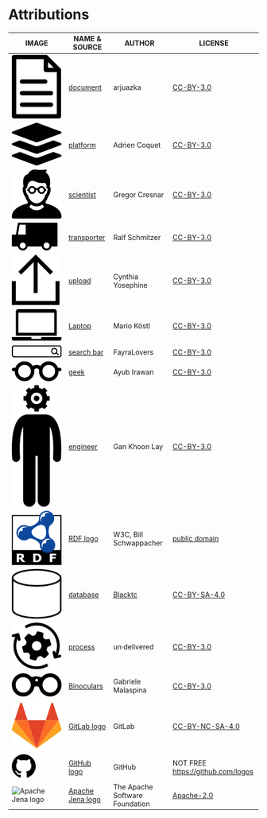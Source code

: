 <!--
SPDX-FileCopyrightText: 2020 - 2021 Martin Häuer <martin.haeuer@ose-germany.de>
SPDX-FileCopyrightText: 2021 - 2025 Robin Vobruba <hoijui.quaero@gmail.com>

SPDX-License-Identifier: CC0-1.0
-->

# Attributions

| IMAGE | NAME & SOURCE | AUTHOR | LICENSE |
|-------|---------------|--------|---------|
| ![document](noun_Document_1830658.svg)       | [document](https://thenounproject.com/search/?q=1830658&i=1830658)                    | arjuazka       | [CC-BY-3.0](https://creativecommons.org/licenses/by/3.0/us/legalcode) |
| ![platform](noun_platform_3097564.svg)       | [platform](https://thenounproject.com/search/?q=3097564&i=3097564)                    | Adrien Coquet  | [CC-BY-3.0](https://creativecommons.org/licenses/by/3.0/us/legalcode) |
| ![scientist](noun_Scientist_770801.svg)      | [scientist](https://thenounproject.com/search/?q=770801&i=770801)                     | Gregor Cresnar | [CC-BY-3.0](https://creativecommons.org/licenses/by/3.0/us/legalcode) |
| ![transporter](noun_transporter_745250.svg)  | [transporter](https://thenounproject.com/search/?q=745250&i=745250)                   | Ralf Schmitzer | [CC-BY-3.0](https://creativecommons.org/licenses/by/3.0/us/legalcode) |
| ![upload](noun_Upload_4228853.svg)  | [upload](https://thenounproject.com/search/?q=4228853&i=4228853)                   | Cynthia Yosephine | [CC-BY-3.0](https://creativecommons.org/licenses/by/3.0/us/legalcode) |
| ![Laptop](noun_Laptop_3426828.svg)  | [Laptop](https://thenounproject.com/search/?q=3426828&i=3426828)                   | Mario Köstl | [CC-BY-3.0](https://creativecommons.org/licenses/by/3.0/us/legalcode) |
| ![search bar](noun_search_bar_1174492.svg)  | [search bar](https://thenounproject.com/search/?q=1174492&i=1174492)                   | FayraLovers | [CC-BY-3.0](https://creativecommons.org/licenses/by/3.0/us/legalcode) |
| ![geek](noun_geek_1224204.svg)  | [geek](https://thenounproject.com/search/?q=1224204&i=1224204)                   | Ayub Irawan | [CC-BY-3.0](https://creativecommons.org/licenses/by/3.0/us/legalcode) |
| ![engineer](noun_engineer_856401.svg)  | [engineer](https://thenounproject.com/search/?q=856401&i=856401)                   | Gan Khoon Lay | [CC-BY-3.0](https://creativecommons.org/licenses/by/3.0/us/legalcode) |
| ![RDF logo](rdf_logo.svg)          | [RDF logo](https://commons.wikimedia.org/wiki/File:Rdf_logo.svg) | W3C, Bill Schwappacher | [public domain](https://en.wikipedia.org/wiki/Public_domain)                 |
| ![database](flowchart_database_symbol.svg) | [database](https://en.m.wikipedia.org/wiki/File:Flowchart_database.svg)                    | [Blacktc](https://commons.wikimedia.org/wiki/User:Blacktc) | [CC-BY-SA-4.0](https://creativecommons.org/licenses/by-sa/4.0/legalcode) |
| ![process](noun_process_876181.svg)          | [process](https://thenounproject.com/search/?q=876181&i=876181)                       | un·delivered   | [CC-BY-3.0](https://creativecommons.org/licenses/by/3.0/us/legalcode) |
| ![Binoculars](noun_Binoculars_79901.svg) | [Binoculars](https://thenounproject.com/search/?q=79901&i=79901) | Gabriele Malaspina | [CC-BY-3.0](https://creativecommons.org/licenses/by/3.0/us/legalcode) |
| ![GitLab logo](gitlab-logo.svg) | [GitLab logo](https://gitlab.com/gitlab-com/gitlab-artwork/raw/master/logo/logo.svg) | GitLab | [CC-BY-NC-SA-4.0](https://creativecommons.org/licenses/by-nc-sa/4.0/legalcode) |
| ![GitHub logo](github-logo.svg) | [GitHub logo](https://github-media-downloads.s3.amazonaws.com/GitHub-Mark.zip) | GitHub | NOT FREE <https://github.com/logos> |
| ![Apache Jena logo](Apache_Jena_logo.svg) | [Apache Jena logo](https://commons.wikimedia.org/wiki/File:Apache_Jena_logo.svg) | The Apache Software Foundation | [Apache-2.0](https://en.wikipedia.org/wiki/Apache_License) |
